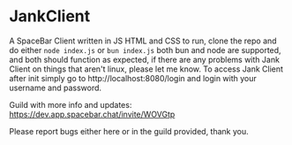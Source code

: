 # JankClient
A SpaceBar Client written in JS HTML and CSS
to run, clone the repo and do either
`node index.js`
or
`bun index.js`
both bun and node are supported, and both should function as expected, if there are any problems with Jank Client on things that aren't linux, please let me know. To access Jank Client after init simply go to http://localhost:8080/login and login with your username and password.

Guild with more info and updates:
https://dev.app.spacebar.chat/invite/WOVGtp

Please report bugs either here or in the guild provided, thank you.
